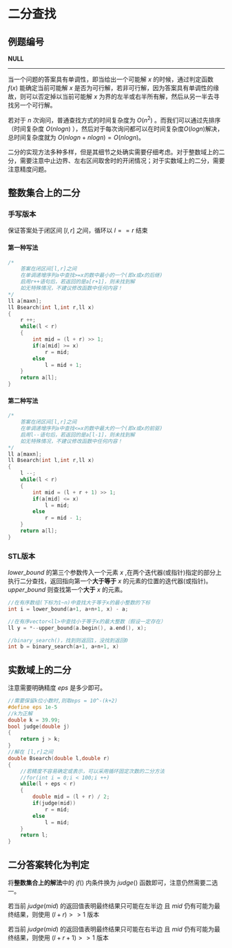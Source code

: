# 二分查找

## 例题编号

**NULL** 

------

当一个问题的答案具有单调性，即当给出一个可能解 $x$ 的时候，通过判定函数 $f(x)$ 能确定当前可能解 $x$ 是否为可行解，若非可行解，因为答案具有单调性的缘故，则可以否定掉以当前可能解 $x$ 为界的左半或右半所有解，然后从另一半去寻找另一个可行解。

若对于 $n$ 次询问，普通查找方式的时间复杂度为 $O(n^2)$ 。而我们可以通过先排序（时间复杂度 $O(nlogn)$ ），然后对于每次询问都可以在时间复杂度$O(logn)$解决，总时间复杂度就为 $O(nlogn+nlogn)=O(nlogn)$。

二分的实现方法多种多样，但是其细节之处确实需要仔细考虑。对于整数域上的二分，需要注意中止边界、左右区间取舍时的开闭情况；对于实数域上的二分，需要注意精度问题。

## 整数集合上的二分

### 手写版本

保证答案处于闭区间 $[l,r]$ 之间，循环以 $l==r$ 结束

#### 第一种写法

```c++
/*
	答案在闭区间[l,r]之间
	在单调递增序列a中查找>=x的数中最小的一个(即x或x的后继) 
	启用r++语句后，若返回的是a[r+1]，则未找到解 
	如无特殊情况，不建议修改函数中任何内容！
*/
ll a[maxn];
ll Bsearch(int l,int r,ll x)
{
	r ++;
	while(l < r)
	{
		int mid = (l + r) >> 1;
		if(a[mid] >= x)
			r = mid;
		else
			l = mid + 1;
	}
	return a[l];
} 
```

#### 第二种写法

```c++
/*
	答案在闭区间[l,r]之间
	在单调递增序列a中查找<=x的数中最大的一个(即x或x的前驱) 
	启用l--语句后，若返回的是a[l-1]，则未找到解 
	如无特殊情况，不建议修改函数中任何内容！
*/
ll a[maxn];
ll Bsearch(int l,int r,ll x)
{
	l --;
	while(l < r)
	{
		int mid = (l + r + 1) >> 1;
		if(a[mid] <= x)
			l = mid;
		else
			r = mid - 1;
	}
	return a[l];
} 
```

### STL版本

$lower\_bound$ 的第三个参数传入一个元素 $x$ ,在两个迭代器(或指针)指定的部分上执行二分查找，返回指向第一个**大于等于** $x$ 的元素的位置的迭代器(或指针)。$upper\_bound$ 则查找第一个**大于** $x$  的元素。

```c++
//在有序数组(下标为1~n)中查找大于等于x的最小整数的下标
int i = lower_bound(a+1, a+n+1, x) - a;

//在有序vector<ll>中查找小于等于x的最大整数（假设一定存在）
ll y = *--upper_bound(a.begin(), a.end(), x);

//binary_search()，找到则返回1，没找到返回0
int b = binary_search(a+1, a+n+1, x)
```



## 实数域上的二分

注意需要明确精度 $eps$ 是多少即可。

```c++
//需要保留k位小数时,则取eps = 10^-(k+2) 
#define eps 1e-5
//k为正解 
double k = 39.99;
bool judge(double j)
{
	return j > k;
}
//解在 [l,r]之间 
double Bsearch(double l,double r)
{
	//若精度不容易确定或表示，可以采用循环固定次数的二分方法
    //for(int i = 0;i < 100;i ++)
    while(l + eps < r)
	{
		double mid = (l + r) / 2;
		if(judge(mid))
			r = mid;
		else
			l = mid;
	}
	return l;
}
```



## 二分答案转化为判定

将**整数集合上的解法**中的 $if()$ 内条件换为 $judge()$ 函数即可，注意仍然需要二选一。

若当前 $judge(mid)$ 的返回值表明最终结果只可能在左半边 且 $mid$ 仍有可能为最终结果，则使用 $(l + r) >> 1$ 版本

若当前 $judge(mid)$ 的返回值表明最终结果只可能在右半边 且 $mid$ 仍有可能为最终结果，则使用 $(l + r+1) >> 1$ 版本
